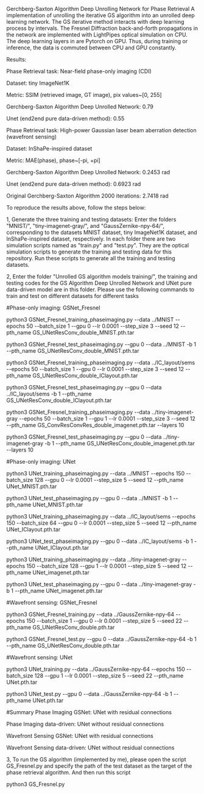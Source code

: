 Gerchberg-Saxton Algorithm Deep Unrolling Network for Phase Retrieval
A implementation of unrolling the iterative GS algorithm into an unrolled deep learning network. The GS iterative method interacts with deep learning process by intervals. The Fresnel Diffraction back-and-forth propagations in the network are implemented with LightPipes optical simulation on CPU. The deep learning layers in are Pytorch on GPU. Thus, during training or inference, the data is commuted between CPU and GPU constantly.




Results:

Phase Retrieval task: Near-field phase-only imaging (CDI)

Dataset: tiny ImageNet1K

Metric: SSIM (retrieved image, GT image), pix values~[0, 255]

Gerchberg-Saxton Algorithm Deep Unrolled Network: 0.79

Unet (end2end pure data-driven method): 0.55

Phase Retrieval task: High-power Gaussian laser beam aberration detection (wavefront sensing)

Dataset: InShaPe-inspired dataset

Metric: MAE(phase), phase~[-pi, +pi]

Gerchberg-Saxton Algorithm Deep Unrolled Network: 0.2453 rad

Unet (end2end pure data-driven method): 0.6923 rad

Original Gerchberg-Saxton Algorithm 2000 iterations: 2.7418 rad




To reproduce the results above, follow the steps below:

1, Generate the three training and testing datasets: Enter the folders "MNIST/", "tiny-imagenet-gray/", and "GaussZernike-npy-64/", corresponding to the datasets MNIST dataset, tiny ImageNet1K dataset, and InShaPe-inspired dataset, respectively. In each folder there are two simulation scripts named as "train.py" and "test.py". They are the optical simulation scripts to generate the training and testing data for this repository. Run these scripts to generate all the training and testing datasets.

2, Enter the folder "Unrolled GS algorithm models training/", the training and testing codes for the GS Algorithm Deep Unrolled Network and UNet pure data-driven model are in this folder. Please use the following commands to train and test on different datasets for different tasks

#Phase-only imaging: GSNet_Fresnel

python3 GSNet_Fresnel_training_phaseimaging.py --data ../MNIST --epochs 50 --batch_size 1 --gpu 0 --lr 0.0001 --step_size 3 --seed 12 --pth_name GS_UNetResConv_double_MNIST.pth.tar

python3 GSNet_Fresnel_test_phaseimaging.py --gpu 0 --data ../MNIST -b 1 --pth_name GS_UNetResConv_double_MNIST.pth.tar

python3 GSNet_Fresnel_training_phaseimaging.py --data ../IC_layout/sems --epochs 50 --batch_size 1 --gpu 0 --lr 0.0001 --step_size 3 --seed 12 --pth_name GS_UNetResConv_double_IClayout.pth.tar

python3 GSNet_Fresnel_test_phaseimaging.py --gpu 0 --data ../IC_layout/sems -b 1 --pth_name GS_UNetResConv_double_IClayout.pth.tar

python3 GSNet_Fresnel_training_phaseimaging.py --data ../tiny-imagenet-gray --epochs 50 --batch_size 1 --gpu 1 --lr 0.0001 --step_size 3 --seed 12 --pth_name GS_ConvResConvRes_double_imagenet.pth.tar --layers 10

python3 GSNet_Fresnel_test_phaseimaging.py --gpu 0 --data ../tiny-imagenet-gray -b 1 --pth_name GS_UNetResConv_double_imagenet.pth.tar --layers 10


#Phase-only imaging: UNet

python3 UNet_training_phaseimaging.py --data ../MNIST --epochs 150 --batch_size 128 --gpu 0 --lr 0.0001 --step_size 5 --seed 12 --pth_name UNet_MNIST.pth.tar

python3 UNet_test_phaseimaging.py --gpu 0 --data ../MNIST -b 1 --pth_name UNet_MNIST.pth.tar

python3 UNet_training_phaseimaging.py --data ../IC_layout/sems --epochs 150 --batch_size 64 --gpu 0 --lr 0.0001 --step_size 5 --seed 12 --pth_name UNet_IClayout.pth.tar

python3 UNet_test_phaseimaging.py --gpu 0 --data ../IC_layout/sems -b 1 --pth_name UNet_IClayout.pth.tar


python3 UNet_training_phaseimaging.py --data ../tiny-imagenet-gray --epochs 150 --batch_size 128 --gpu 1 --lr 0.0001 --step_size 5 --seed 12 --pth_name UNet_imagenet.pth.tar

python3 UNet_test_phaseimaging.py --gpu 0 --data ../tiny-imagenet-gray -b 1 --pth_name UNet_imagenet.pth.tar


#Wavefront sensing: GSNet_Fresnel

python3 GSNet_Fresnel_training.py --data ../GaussZernike-npy-64 --epochs 150 --batch_size 1 --gpu 0 --lr 0.0001 --step_size 5 --seed 22 --pth_name GS_UNetResConv_double.pth.tar

python3 GSNet_Fresnel_test.py --gpu 0 --data ../GaussZernike-npy-64 -b 1 --pth_name GS_UNetResConv_double.pth.tar


#Wavefront sensing: UNet

python3 UNet_training.py --data ../GaussZernike-npy-64 --epochs 150 --batch_size 128 --gpu 1 --lr 0.0001 --step_size 5 --seed 22 --pth_name UNet.pth.tar

python3 UNet_test.py --gpu 0 --data ../GaussZernike-npy-64 -b 1 --pth_name UNet.pth.tar


#Summary
Phase Imaging GSNet: UNet with residual connections

Phase Imaging data-driven: UNet without residual connections

Wavefront Sensing GSNet: UNet with residual connections

Wavefront Sensing data-driven: UNet without residual connections


3, To run the GS algorithm (implemented by me), please open the script GS_Fresnel.py and specify the path of the test dataset as the target of the phase retrieval algorithm. And then run this script

python3 GS_Fresnel.py
